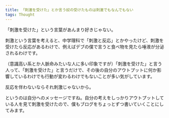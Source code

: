 ```yaml
---
title: 「刺激を受けた」とか言う奴の受けたものは刺激でもなんでもない
tags: Thought
---
```


「刺激を受けた」という言葉があんまり好きじゃない。

刺激という言葉を考えると、中学理科で「刺激と反応」とかやったけど、刺激を受けたら反応があるわけで、例えばデブの僕で言うと食べ物を見たら唾液が分泌されるわけです。

（意識高い系とか人脈命みたいな人に多い印象ですが）「刺激を受けた」と言う人って、「刺激を受けた」と言うだけで、その後の自分のアウトプットに何か影響しているわけでも行動が変わるわけでもないことが多い気がしています。

反応を伴わないならそれ刺激じゃないから。

というのは自分へのメッセージですね。自分の考えをしっかりアウトプットしている人を見て刺激を受けたので、僕もブログをちょっとずつ書いていくことにしてみます。
